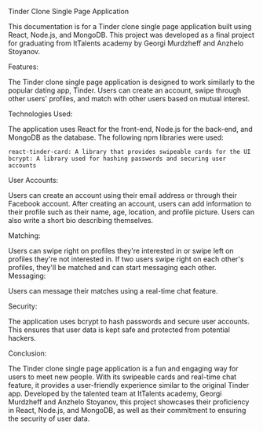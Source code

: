 Tinder Clone Single Page Application

This documentation is for a Tinder clone single page application built using React, Node.js, and MongoDB. This project was developed as a final project for graduating from ItTalents academy by Georgi Murdzheff and Anzhelo Stoyanov.

Features:

The Tinder clone single page application is designed to work similarly to the popular dating app, Tinder. Users can create an account, swipe through other users' profiles, and match with other users based on mutual interest.

Technologies Used:

The application uses React for the front-end, Node.js for the back-end, and MongoDB as the database. The following npm libraries were used:

    react-tinder-card: A library that provides swipeable cards for the UI
    bcrypt: A library used for hashing passwords and securing user accounts

User Accounts:

Users can create an account using their email address or through their Facebook account. After creating an account, users can add information to their profile such as their name, age, location, and profile picture. Users can also write a short bio describing themselves.

Matching:

Users can swipe right on profiles they're interested in or swipe left on profiles they're not interested in. If two users swipe right on each other's profiles, they'll be matched and can start messaging each other.
Messaging:

Users can message their matches using a real-time chat feature.

Security:

The application uses bcrypt to hash passwords and secure user accounts. This ensures that user data is kept safe and protected from potential hackers.

Conclusion:

The Tinder clone single page application is a fun and engaging way for users to meet new people. With its swipeable cards and real-time chat feature, it provides a user-friendly experience similar to the original Tinder app. Developed by the talented team at ItTalents academy, Georgi Murdzheff and Anzhelo Stoyanov, this project showcases their proficiency in React, Node.js, and MongoDB, as well as their commitment to ensuring the security of user data.
